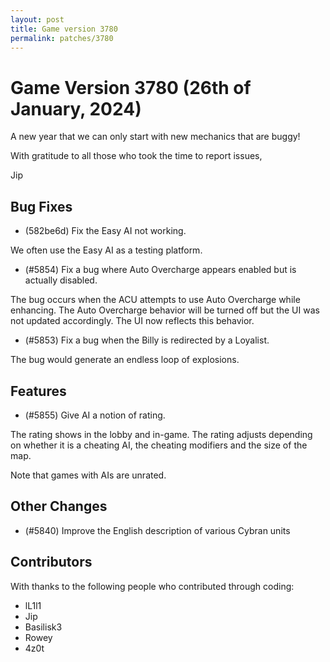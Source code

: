```yaml
---
layout: post
title: Game version 3780
permalink: patches/3780
---
```


# Game Version 3780 (26th of January, 2024)

A new year that we can only start with new mechanics that are buggy!

With gratitude to all those who took the time to report issues,

Jip

## Bug Fixes

- (582be6d) Fix the Easy AI not working.

We often use the Easy AI as a testing platform.

- (#5854) Fix a bug where Auto Overcharge appears enabled but is actually disabled.

The bug occurs when the ACU attempts to use Auto Overcharge while enhancing. The Auto Overcharge behavior will be turned off but the UI was not updated accordingly. The UI now reflects this behavior.

- (#5853) Fix a bug when the Billy is redirected by a Loyalist.

The bug would generate an endless loop of explosions.

## Features

- (#5855) Give AI a notion of rating.

The rating shows in the lobby and in-game. The rating adjusts depending on whether it is a cheating AI, the cheating modifiers and the size of the map.

Note that games with AIs are unrated.

## Other Changes

- (#5840) Improve the English description of various Cybran units

## Contributors

With thanks to the following people who contributed through coding:

- lL1l1
- Jip
- Basilisk3
- Rowey
- 4z0t

